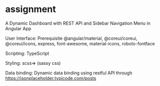 # assignment
 A Dynamic Dashboard with REST API and Sidebar Navigation Menu in Angular App
 
User Interface: Prerequisite @angular/material, @coreui/coreui, @coreui/icons, express, font-awesome, material-icons, roboto-fontface

Scripting: TypeScript

Styling: scss=> (sassy css)

Data binding: Dynamic data binding using restful API through https://jsonplaceholder.typicode.com/posts

